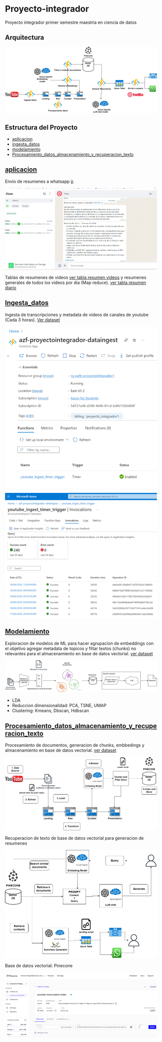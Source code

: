 # Proyecto-integrador
Proyecto integrador primer semestre maestría en ciencia de datos

## Arquitectura

![Arquitectura nube propuesta](Arquitectura_azure.jpg)


## Estructura del Proyecto

- [aplicacion](#aplicacion)
- [ingesta_datos](#ingesta_datos)
- [modelamiento](#modelamiento)
- [Procesamiento_datos_almacenamiento_y_recuperacion_texto](#Procesamiento_datos_almacenamiento_y_recuperacion_texto)

## [aplicacion](aplicacion)

Envio de resumenes a whatsapp [ir](aplicacion).

![Aplicacion](resumen_whatsapp.png)

Tablas de resumenes de videos [ver tabla resumen videos](data/VideoSummaryTable.csv) y resumenes generales de todos los videos por dia (Map reduce). [ver tabla resumen diario](data/GeneralSummaryTable.csv)


## [Ingesta_datos](ingesta_datos)

Ingesta de transcripciones y metadata de videos de canales de youtube (Cada 3 horas). [Ver dataset](https://huggingface.co/datasets/AndresR2909/youtube_transcriptions_ingest)

![Ingesta de Datos](ingesta_1.png)

![Ingesta de Datos_2](ingesta_2.png)


## [Modelamiento](modelamiento)

Exploracion de modelos de ML para hacer agrupacion de embeddings con el objetivo agregar metadata de topicos y filtar textos (chunks) no relevantes para el almacenamiento en base de datos vectorial. [ver dataset](https://huggingface.co/datasets/AndresR2909/youtube_transcripcions_embeddigns)

![Modelamiento](diagrama_resumenes_llm_cluster.jpg)

* LDA
* Reduccion dimensionalidad: PCA, TSNE, UMAP
* Clustering: Kmeans, Dbscan, Hdbscan


## [Procesamiento_datos_almacenamiento_y_recuperacion_texto](Procesamiento_datos_almacenamiento_y_recuperacion_texto)

Procesamiento de documentos, generacion de chunks, embbedings y almacenamiento en base de datos vectorial. [ver dataset](https://huggingface.co/datasets/AndresR2909/youtube_transcripcions_vector_data_base)

![Procesamiento de Datos, Almacenamiento de Texto](proyecto_1_arquiectura_vdb.jpg)


Recuperacion de texto de base de datos vectorial para generacion de resumenes

![Recuperación de Texto](proyecto_1_arquiectura_vdb_recuperacion_documentos.jpg)


Base de datos vectorial: Pinecone

![Pinecone](pinecone_1.png)




